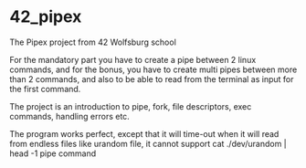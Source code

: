 # 42_pipex
The Pipex project from 42 Wolfsburg school

For the mandatory part you have to create a pipe between 2 linux commands, and for the bonus, you have to create multi pipes between more than 2 commands, and also to be able to read from the terminal as input for the first command.

The project is an introduction to pipe, fork, file descriptors, exec commands, handling errors etc.

The program works perfect, except that it will time-out when it will read from endless files like urandom file, it cannot support cat ./dev/urandom | head -1 pipe command
